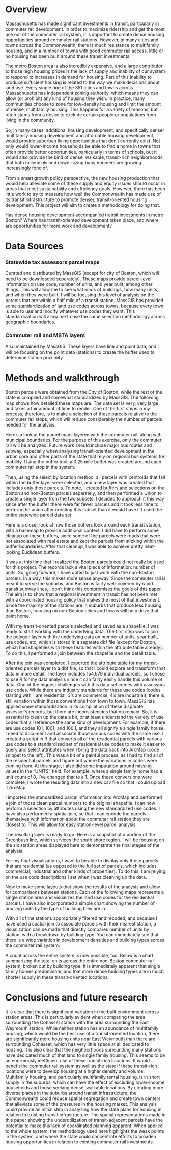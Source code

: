 # Overview

Massachusetts has made significant investments in transit, particularly in commuter rail development. In order to maximize ridership and get the most use out of the commuter rail system, it is important to create dense housing opportunities around commuter rail stations. However, in many cities and towns across the Commonwealth, there is much resistance to multifamily housing, and in a number of towns with good commuter rail access, little or no housing has been built around these transit investments. 

The metro Boston area is also incredibly expensive, and a large contributor to those high housing prices is the lack of supply and inability of our system to respond to increases in demand for housing. Part of this inability to produce sufficient housing is related to the way we make decisions about land use. Every single one of the 351 cities and towns across Massachusetts has independent zoning authority, which means they can allow (or prohibit) any kind of housing they wish. In practice, many communities choose to zone for low-density housing and limit the amount of dense, multifamily housing. This happens for a variety of reasons, but often stems from a desire to exclude certain people or populations from living in the community. 

So, in many cases, additional housing development, and specifically denser multifamily housing development and affordable housing development, would provide suburban living opportunities that don’t currently exist. Not only would lower-income households be able to find a home in towns that often provide better opportunities, particularly in terms of schools, but it would also provide the kind of dense, walkable, transit-rich neighborhoods that both millennials and down-sizing baby boomers are growing increasingly fond of.

From a smart growth policy perspective, the new housing production that would help alleviate some of these supply and equity issues should occur in areas that meet sustainability and efficiency goals. However, there has been little work to try to measure how well the Commonwealth has made use of its transit infrastructure to promote denser, transit-oriented housing development. This project will aim to create a methodology for doing that.

Has dense housing development accompanied transit investments in metro Boston? Where has transit-oriented development taken place, and where are opportunities for more work and development? 

# Data Sources

### Statewide tax assessors parcel maps 
Curated and distributed by MassGIS (except for city of Boston, which will need to be downloaded separately). These maps provide parcel-level information on use code, number of units, and year built, among other things. This will allow me to see what kinds of buildings, how many units, and when they were built. I will be focusing this level of analysis on the parcels that are within a half mile of a transit station. MassGIS has provided some standardization of land use codes across towns, because every town is able to use and modify whatever use codes they want. This standardization will allow me to use the same selection methodology across geographic boundaries. 

### Commuter rail and MBTA layers
Also maintained by MassGIS. These layers have line and point data, and I will be focusing on the point data (stations) to create the buffer used to determine station proximity. 

# Methods and walkthrough
Boston parcels were obtained from the City of Boston, while the rest of the state is compiled and somewhat standardized by MassGIS. The following map shows how detailed these maps are. The data set is very, very large and takes a fair amount of time to render. One of the first steps in my process, therefore, is to make a selection of these parcels relative to the commuter rail stops, which will reduce considerably the number of parcels needed for the analysis.

Here’s a look at the parcel maps layered with the commuter rail, along with municipal boundaries. For the purpose of this exercise, only the commuter rail will be analyzed. Future work should include major bus routes and subway, especially when analyzing transit-oriented development in the urban core and other parts of the state that rely on regional bus systems for mobility.
Using the buffer tool, a 0.25 mile buffer was created around each commuter rail stop in the system.

Then, using the select by location method, all parcels with centroids that fall within the buffer layer were selected, and a new layer was created that includes only those parcels. To note, I created buffers and selections on the Boston and non-Boston parcels separately, and then performed a Union to create a single layer from the two subsets. I decided to approach it this way since after the buffer there were far fewer parcels and it took less time to perform the union after creating this subset than it would have if I used the entire statewide parcel data set.

Here is a closer look at how those buffers look around each transit station, with a basemap to provide additional context. I did have to perform some cleanup on these buffers, since some of the parcels were roads that were not associated with real estate and kept the parcels from sticking within the buffer boundaries. After that cleanup, I was able to achieve pretty neat-looking Euclidean buffers.
 
It was at this time that I realized the Boston parcels could not really be used for this project. The records lack a vital piece of information: number of units. So, going forward, I have opted to just work with the non-Boston parcels. In a way, this makes more sense anyway. Since the commuter rail is meant to serve the suburbs, and Boston is fairly well-covered by rapid transit subway lines, I don’t think this compromises the goals of this paper. The aim is to show that a regional investment in transit has not been met with a coordinated housing policy that makes the most of that investment. Since the majority of the stations are in suburbs that produce less housing than Boston, focusing on non-Boston cities and towns will help drive that point home.

With my transit-oriented parcels selected and saved as a shapefile, I was ready to start working with the underlying data. The first step was to join the polygon layer with the underlying data on number of units, year built, use codes, etc, which is stored in a separate dbf file (except for Boston, which had shapefiles with these features within the attribute table already). To do this, I performed a join between the shapefile and the detail table. 

After the join was completed, I exported the attribute table for my transit-oriented parcels layer to a dbf file, so that I could explore and transform that data in more detail. The layer includes 154,679 individual parcels, so I chose to use R for my data analysis since it can fairly easily handle this volume of data. 
One of the biggest challenges with this data set comes with assessors use codes. While there are industry standards for these use codes (codes starting with 1 are residential, 3’s are commercial, 4’s are industrial), there is still variation within those conventions from town to town. MassGIS has applied some standardization in its compilation of these disparate assessor’s records, but there are inconsistencies that do remain. So, it is essential to clean up the data a bit, or at least understand the variety of use codes that all reference the same kind of development. For example, if there are use codes 101, 1001, and 100.1, and they all signify a single family house, I need to document and associate those various codes with the same use. 
I created a script in R that converts all of the residential parcels with various use codes to a standardized set of residential use codes to make it easier to query and select attributes when I bring the data back into ArcMap (code snippet to the left). This was a bit of a painful process, as I had to find all of the residential parcels and figure out where the variations in codes were coming from. At this stage, I also did some imputation around missing values in the “UNITS” field. For example, where a single family home had a unit count of 0, I’ve changed that to a 1.
Once these conversions were complete, I wrote the resulting data into a new csv file so that I could upload it ArcMap. 

I imported the standardized parcel information into ArcMap and performed a join of those clean parcel numbers to the original shapefile. I can now perform a selection by attributes using the new standardized use codes. I have also performed a spatial join, so that I can encode the parcels themselves with information about the commuter rail station they are closest to. This will allow for easy station-level parcel analysis.
                     
The resulting layer is ready to go. Here is a snapshot of a portion of the Greenbush line, which services the south shore region. I will be focusing on the six station areas displayed here to demonstrate the final stages of the analysis.
 
For my final visualizations, I want to be able to display only those parcels that are residential (as opposed to the full set of parcels, which includes commercial, industrial and other kinds of properties). To do this, I am relying on the use code descriptions I set when I was cleaning up the data. 

Now to make some layouts that show the results of the analysis and allow for comparisons between stations. Each of the following maps represents a single station area and visualizes the land use codes for the residential parcels. I have also incorporated a simple chart showing the number of housing units by the type of building they are in. 

With all of the stations appropriately filtered and recoded, and because I have used a spatial join to associate parcels with their nearest station, a visualization can be made that directly compares number of units by station, with a breakdown by building type. You can immediately see that there is a wide variation in development densities and building types across the commuter rail system.
 
A count across the entire system is now possible, too. Below is a chart summarizing the total units across the entire non-Boston commuter rail system, broken out by building type. It is immediately apparent that single family homes predominate, and that more dense building types are in much shorter supply in these transit-oriented locations.
 

# Conclusions and future research

It is clear that there is significant variation in the built environment across station areas. This is particularly evident when comparing the area surrounding the Cohasset station with the area surrounding the East Weymouth station. While neither station has an abundance of multifamily housing, which would be the best use of a transit-oriented location, there are significantly more housing units near East Weymouth than there are surrounding Cohasset, which has very little space at all dedicated to housing.
It is also clear that the neighborhoods surrounding many stations have dedicated much of that land to single family housing. This seems to be an enormously inefficient use of these transit-rich locations. It would benefit the commuter rail system as well as the state if these transit-rich locations were to develop housing at a higher density and volume. Multifamily housing, and particularly multifamily rental housing, is in short supply in the suburbs, which can have the effect of excluding lower-income households and those seeking dense, walkable locations. By creating more diverse places in the suburbs around transit infrastructure, the Commonwealth could reduce spatial segregation and create town centers that alleviate some of the pressures in the housing market. 
This analysis could provide an initial step in analyzing how the state plans for housing in relation to existing transit infrastructure. The spatial representations made in this paper showing the underutilization of transit-adjacent parcels have the potential to make this lack of coordinated planning apparent. When applied to the whole system, the methodology used here highlights the weak points in the system, and where the state could concentrate efforts to broaden housing opportunities in relation to existing commuter rail investments.

